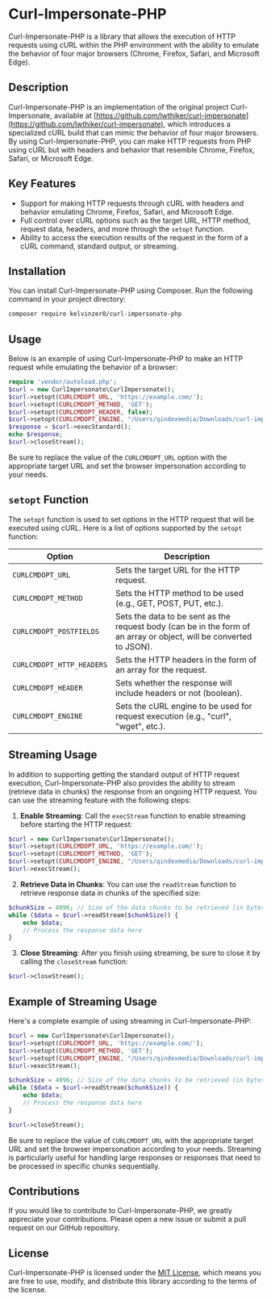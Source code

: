 # Curl-Impersonate-PHP

Curl-Impersonate-PHP is a library that allows the execution of HTTP requests using cURL within the PHP environment with the ability to emulate the behavior of four major browsers (Chrome, Firefox, Safari, and Microsoft Edge).

## Description

Curl-Impersonate-PHP is an implementation of the original project Curl-Impersonate, available at [https://github.com/lwthiker/curl-impersonate](https://github.com/lwthiker/curl-impersonate), which introduces a specialized cURL build that can mimic the behavior of four major browsers. By using Curl-Impersonate-PHP, you can make HTTP requests from PHP using cURL but with headers and behavior that resemble Chrome, Firefox, Safari, or Microsoft Edge.

## Key Features

- Support for making HTTP requests through cURL with headers and behavior emulating Chrome, Firefox, Safari, and Microsoft Edge.
- Full control over cURL options such as the target URL, HTTP method, request data, headers, and more through the `setopt` function.
- Ability to access the execution results of the request in the form of a cURL command, standard output, or streaming.

## Installation

You can install Curl-Impersonate-PHP using Composer. Run the following command in your project directory:

```bash
composer require kelvinzer0/curl-impersonate-php
```

## Usage

Below is an example of using Curl-Impersonate-PHP to make an HTTP request while emulating the behavior of a browser:

```php
require 'vendor/autoload.php';
$curl = new CurlImpersonate\CurlImpersonate();
$curl->setopt(CURLCMDOPT_URL, 'https://example.com/');
$curl->setopt(CURLCMDOPT_METHOD, 'GET');
$curl->setopt(CURLCMDOPT_HEADER, false);
$curl->setopt(CURLCMDOPT_ENGINE, "/Users/qindexmedia/Downloads/curl-impersonate-v0.5.4.x86_64-macos/curl_safari15_3");
$response = $curl->execStandard();
echo $response;
$curl->closeStream();
```

Be sure to replace the value of the `CURLCMDOPT_URL` option with the appropriate target URL and set the browser impersonation according to your needs.

## `setopt` Function

The `setopt` function is used to set options in the HTTP request that will be executed using cURL. Here is a list of options supported by the `setopt` function:

| Option                         | Description                                                                                             |
|--------------------------------|---------------------------------------------------------------------------------------------------------|
| `CURLCMDOPT_URL`               | Sets the target URL for the HTTP request.                                                               |
| `CURLCMDOPT_METHOD`            | Sets the HTTP method to be used (e.g., GET, POST, PUT, etc.).                                            |
| `CURLCMDOPT_POSTFIELDS`        | Sets the data to be sent as the request body (can be in the form of an array or object, will be converted to JSON). |
| `CURLCMDOPT_HTTP_HEADERS`      | Sets the HTTP headers in the form of an array for the request.                                          |
| `CURLCMDOPT_HEADER`            | Sets whether the response will include headers or not (boolean).                                        |
| `CURLCMDOPT_ENGINE`            | Sets the cURL engine to be used for request execution (e.g., "curl", "wget", etc.).                    |

## Streaming Usage

In addition to supporting getting the standard output of HTTP request execution, Curl-Impersonate-PHP also provides the ability to stream (retrieve data in chunks) the response from an ongoing HTTP request. You can use the streaming feature with the following steps:

1. **Enable Streaming**: Call the `execStream` function to enable streaming before starting the HTTP request:

```php
$curl = new CurlImpersonate\CurlImpersonate();
$curl->setopt(CURLCMDOPT_URL, 'https://example.com/');
$curl->setopt(CURLCMDOPT_METHOD, 'GET');
$curl->setopt(CURLCMDOPT_ENGINE, "/Users/qindexmedia/Downloads/curl-impersonate-v0.5.4.x86_64-macos/curl_safari15_3");
$curl->execStream();
```

2. **Retrieve Data in Chunks**: You can use the `readStream` function to retrieve response data in chunks of the specified size:

```php
$chunkSize = 4096; // Size of the data chunks to be retrieved (in bytes)
while ($data = $curl->readStream($chunkSize)) {
    echo $data;
    // Process the response data here
}
```

3. **Close Streaming**: After you finish using streaming, be sure to close it by calling the `closeStream` function:

```php
$curl->closeStream();
```

## Example of Streaming Usage

Here's a complete example of using streaming in Curl-Impersonate-PHP:

```php
$curl = new CurlImpersonate\CurlImpersonate();
$curl->setopt(CURLCMDOPT_URL, 'https://example.com/');
$curl->setopt(CURLCMDOPT_METHOD, 'GET');
$curl->setopt(CURLCMDOPT_ENGINE, "/Users/qindexmedia/Downloads/curl-impersonate-v0.5.4.x86_64-macos/curl_safari15_3");
$curl->execStream();

$chunkSize = 4096; // Size of the data chunks to be retrieved (in bytes)
while ($data = $curl->readStream($chunkSize)) {
    echo $data;
    // Process the response data here
}

$curl->closeStream();
```

Be sure to replace the value of `CURLCMDOPT_URL` with the appropriate target URL and set the browser impersonation according to your needs. Streaming is particularly useful for handling large responses or responses that need to be processed in specific chunks sequentially.

## Contributions

If you would like to contribute to Curl-Impersonate-PHP, we greatly appreciate your contributions. Please open a new issue or submit a pull request on our GitHub repository.

## License

Curl-Impersonate-PHP is licensed under the [MIT License](LICENSE), which means you are free to use, modify, and distribute this library according to the terms of the license.

